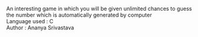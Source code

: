 An interesting game in which you will be given unlimited chances to guess the number which is automatically generated by computer
<br>
Language used : C 
<br>
Author : Ananya Srivastava
